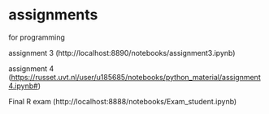 # assignments
for programming

assignment 3 (http://localhost:8890/notebooks/assignment3.ipynb)

assignment 4 (https://russet.uvt.nl/user/u185685/notebooks/python_material/assignment4.ipynb#)

Final R exam (http://localhost:8888/notebooks/Exam_student.ipynb)
